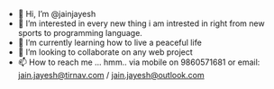 - 👋 Hi, I’m @jainjayesh
- 👀 I’m interested in every new thing i am intrested in right from new sports to programming language.
- 🌱 I’m currently learning how to live a peaceful life
- 💞️ I’m looking to collaborate on any web project
- 📫 How to reach me ... hmm.. via mobile on 9860571681 or email: jain.jayesh@tirnav.com / jain.jayesh@outlook.com

<!---
jainjayesh/jainjayesh is a ✨ special ✨ repository because its `README.md` (this file) appears on your GitHub profile.
You can click the Preview link to take a look at your changes.
--->
